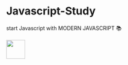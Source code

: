 # Javascript-Study 
start Javascript with MODERN JAVASCRIPT 📚 <br><br>
<image src="https://user-images.githubusercontent.com/59801728/114866364-6bd90100-9e2e-11eb-87c4-04ce2214bfd9.png" height="50">
